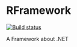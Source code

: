 # RFramework
[![Build status](https://ci.appveyor.com/api/projects/status/qxouthysm95sq1em/branch/master?svg=true)](https://ci.appveyor.com/project/RocherKong/rframework/branch/master)

A Framework about .NET
